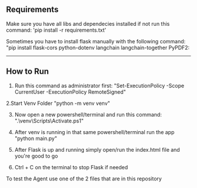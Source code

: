 ## Requirements

Make sure you have all libs and dependecies installed if not run this command:
'pip install -r requirements.txt'

Sometimes you have to install flask manually with the following command:
"pip install flask-cors python-dotenv langchain langchain-together PyPDF2: 


---

## How to Run

1. Run this command as administrator first:
"Set-ExecutionPolicy -Scope CurrentUser -ExecutionPolicy RemoteSigned"

2.Start Venv Folder
"python -m venv venv"

3. Now open a new powershell/terminal and run this command:
".\venv\Scripts\Activate.ps1"

4. After venv is running in that same powershell/terminal run the app
"python main.py"

5. After Flask is up and running simply open/run the index.html file and you're good to go

6. Ctrl + C on the terminal to stop Flask if needed

To test the Agent use one of the 2 files that are in this repository

<!-- Rrespekte nga Shpati -->

